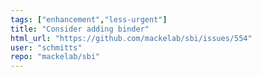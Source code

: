 ```yaml
---
tags: ["enhancement","less-urgent"]
title: "Consider adding binder"
html_url: "https://github.com/mackelab/sbi/issues/554"
user: "schmitts"
repo: "mackelab/sbi"
---
```


